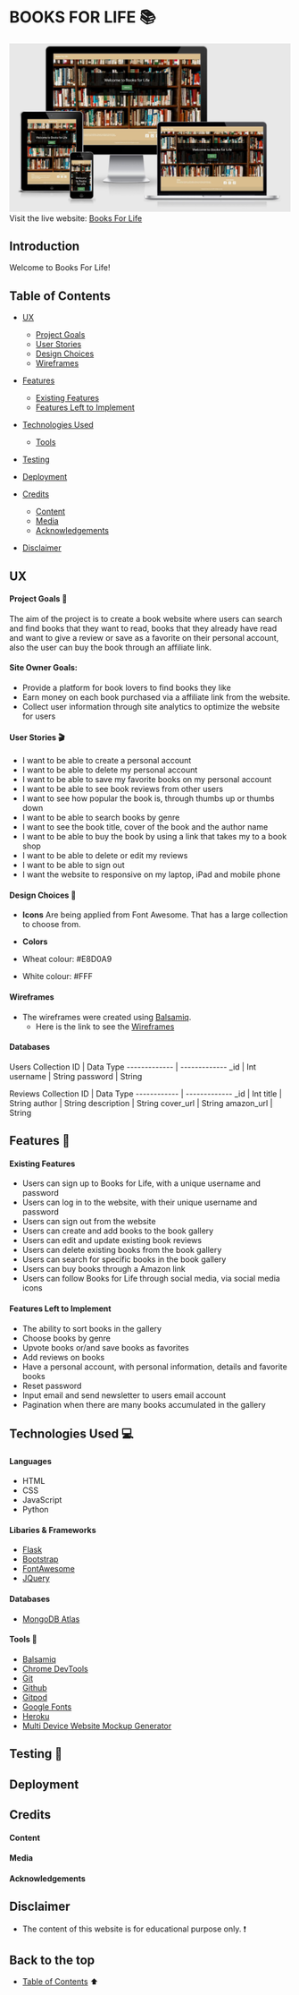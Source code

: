 # BOOKS FOR LIFE :books:
![Multi Device Website Mockup](static/images/mockup-min.png)
Visit the live website: [Books For Life](https://books-for-life.herokuapp.com/)

## Introduction 
Welcome to Books For Life!

## Table of Contents
* [UX](#ux)
    * [Project Goals](#project-goals)
    * [User Stories](#user-stories)
    * [Design Choices](#design-choices)
    * [Wireframes](#wireframes)
* [Features](#features)
    * [Existing Features](#existing-features)
    * [Features Left to Implement](#features-left-to-implement)
* [Technologies Used](#technologies-used)
    * [Tools](#tools)

* [Testing](#testing)

* [Deployment](#deployment)

* [Credits](#credits)
    * [Content](#content)
    * [Media](#media)
    * [Acknowledgements](#acknowledgements)

* [Disclaimer](#disclaimer)

## UX 

#### Project Goals :dart: 
The aim of the project is to create a book website where users can search and find books that they want to read, 
books that they already have read and want to give a review or save as a favorite on their personal account,
also the user can buy the book through an affiliate link.

#### Site Owner Goals:
* Provide a platform for book lovers to find books they like
* Earn money on each book purchased via a affiliate link from the website.
* Collect user information through site analytics to optimize the website for users

#### User Stories :clapper: 
* I want to be able to create a personal account
* I want to be able to delete my personal account
* I want to be able to save my favorite books on my personal account
* I want to be able to see book reviews from other users
* I want to see how popular the book is, through thumbs up or thumbs down
* I want to be able to search books by genre
* I want to see the book title, cover of the book and the author name
* I want to be able to buy the book by using a link that takes my to a book shop
* I want to be able to delete or edit my reviews
* I want to be able to sign out
* I want the website to responsive on my laptop, iPad and mobile phone


#### Design Choices :art:

* __Icons__
Are being applied from Font Awesome. That has a large collection to choose from. 

* __Colors__
* Wheat colour: #E8D0A9
* White colour: #FFF

#### Wireframes
* The wireframes were created using [Balsamiq](https://balsamiq.com/).
    * Here is the link to see the [Wireframes]()

#### Databases

Users Collection
ID | Data Type
------------- | -------------
_id | Int
username | String
password | String

Reviews Collection
ID | Data Type
------------ | -------------
_id | Int
title | String
author | String
description | String
cover_url | String
amazon_url | String


## Features :mag_right:

#### Existing Features
* Users can sign up to Books for Life, with a unique username and password
* Users can log in to the website, with their unique username and password
* Users can sign out from the website
* Users can create and add books to the book gallery
* Users can edit and update existing book reviews
* Users can delete existing books from the book gallery
* Users can search for specific books in the book gallery
* Users can buy books through a Amazon link 
* Users can follow Books for Life through social media, via social media icons

#### Features Left to Implement
* The ability to sort books in the gallery
* Choose books by genre
* Upvote books or/and save books as favorites
* Add reviews on books
* Have a personal account, with personal information, details and favorite books
* Reset password
* Input email and send newsletter to users email account
* Pagination when there are many books accumulated in the gallery 



## Technologies Used :computer: 

#### Languages
* HTML
* CSS 
* JavaScript 
* Python

#### Libaries & Frameworks
* [Flask](https://flask.palletsprojects.com/en/1.1.x/ ) 
* [Bootstrap](https://getbootstrap.com/) 
* [FontAwesome](https://fontawesome.com/)  
* [JQuery](https://jquery.com/) 

#### Databases
* [MongoDB Atlas](https://www.mongodb.com/cloud/atlas)

#### Tools :wrench:
* [Balsamiq](https://balsamiq.com/) 
* [Chrome DevTools](https://developers.google.com/web/tools/chrome-devtools) 
* [Git](https://git-scm.com/) 
* [Github](https://github.com/) 
* [Gitpod](https://www.gitpod.io/) 
* [Google Fonts](https://fonts.google.com/)
* [Heroku](https://dashboard.heroku.com/apps)
* [Multi Device Website Mockup Generator](https://techsini.com/multi-mockup/) 

## Testing :electric_plug:

## Deployment

## Credits 

#### Content

    
#### Media


#### Acknowledgements

 
## Disclaimer 
* The content of this website is for educational purpose only. :heavy_exclamation_mark:

## Back to the top 
* [Table of Contents](#table-of-contents) :arrow_up:
